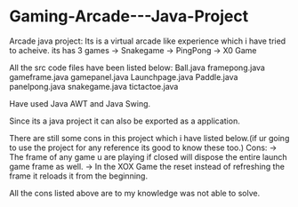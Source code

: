 # Gaming-Arcade---Java-Project
Arcade java project:
Its is a virtual arcade like experience which i have tried to acheive.
its has 3 games
-> Snakegame
-> PingPong
-> X0 Game

All the src code files have been listed below:
Ball.java
framepong.java
gameframe.java
gamepanel.java
Launchpage.java
Paddle.java
panelpong.java
snakegame.java
tictactoe.java

Have used Java AWT and Java Swing.

Since its a java project it can also be exported as a application.

There are still some cons in this project which i have listed below.(if ur going to use the project for any reference its good to know these too.)
Cons:
-> The frame of any game u are playing if closed will dispose the entire launch game frame as well.
-> In the XOX Game the reset instead of refreshing the frame it reloads it from the beginning.

All the cons listed above are to my knowledge was not able to solve.
